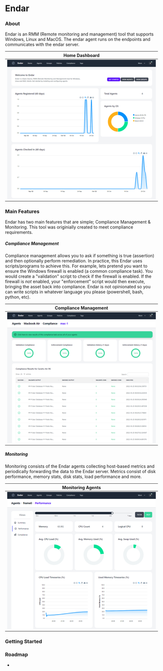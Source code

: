 # Endar

### About
Endar is an RMM (Remote monitoring and management) tool that supports Windows, Linux and MacOS. The endar agent runs on the endpoints and communicates with the endar server.

Home Dashboard          |
:-------------------------:|
![](img/endar_dash.PNG)  |

### Main Features
Endar has two main features that are simple; Compliance Management & Monitoring. This tool was originially created to meet compliance requirements.

##### Compliance Management
Compliance management allows you to ask if something is true (assertion) and then optionally perform remediation. In practice, this Endar uses scripts/programs to achieve this. For example, lets pretend you want to ensure the Windows firewall is enabled (a common compliance task). You would create a "validation" script to check if the firewall is enabled. If the firewall is _not_ enabled, your "enforcement" script would then execute, bringing the asset back into compliance. Endar is not opinionated so you can write scripts in whatever language you please (powershell, bash, python, etc).

Compliance Management          |  
:-------------------------:|
![](img/endar_comp.PNG)  |

##### Monitoring
Monitoring consists of the Endar agents collecting host-based metrics and periodically forwarding the data to the Endar server. Metrics consist of disk performance, memory stats, disk stats, load performance and more.

Monitoring Agents          |  
:-------------------------:|
![](img/endar_perf.PNG)  |

### Getting Started

### Roadmap
-
